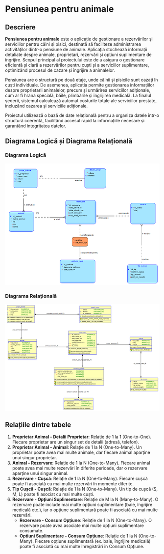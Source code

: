 # Pensiunea pentru animale

## Descriere

**Pensiunea pentru animale** este o aplicație de gestionare a rezervărilor și serviciilor pentru câini și pisici, destinată să faciliteze administrarea activităților dintr-o pensiune de animale. Aplicația stochează informații detaliate despre animale, proprietari, rezervări și opțiuni suplimentare de îngrijire. Scopul principal al proiectului este de a asigura o gestionare eficientă și clară a rezervărilor pentru cuști și a serviciilor suplimentare, optimizând procesul de cazare și îngrijire a animalelor.

Pensiunea are o structură pe două etaje, unde câinii și pisicile sunt cazați în cuști individuale. De asemenea, aplicația permite gestionarea informațiilor despre proprietarii animalelor, precum și urmărirea serviciilor adiționale, cum ar fi hrana specială, băile, plimbările și îngrijirea medicală. La finalul șederii, sistemul calculează automat costurile totale ale serviciilor prestate, incluzând cazarea și serviciile adiționale.

Proiectul utilizează o bază de date relațională pentru a organiza datele într-o structură coerentă, facilitând accesul rapid la informațiile necesare și garantând integritatea datelor.

## Diagrama Logică și Diagrama Relațională

### Diagrama Logică

![Diagrama Logica](Logical.png)

### Diagrama Relațională

![Diagrama Relationala](Relational_1.png)

## Relațiile dintre tabele

1. **Proprietar Animal - Detalii Proprietar**: Relație de 1 la 1 (One-to-One). Fiecare proprietar are un singur set de detalii (adresă, telefon).
2. **Proprietar Animal - Animal**: Relație de 1 la N (One-to-Many). Un proprietar poate avea mai multe animale, dar fiecare animal aparține unui singur proprietar.
3. **Animal - Rezervare**: Relație de 1 la N (One-to-Many). Fiecare animal poate avea mai multe rezervări în diferite perioade, dar o rezervare aparține unui singur animal.
4. **Rezervare - Cușcă**: Relație de 1 la N (One-to-Many). Fiecare cușcă poate fi asociată cu mai multe rezervări în momente diferite.
5. **Tip Cușcă - Cușcă**: Relație de 1 la N (One-to-Many). Un tip de cușcă (S, M, L) poate fi asociat cu mai multe cuști.
6. **Rezervare - Opțiuni Suplimentare**: Relație de M la N (Many-to-Many). O rezervare poate include mai multe opțiuni suplimentare (baie, îngrijire medicală etc.), iar o opțiune suplimentară poate fi asociată cu mai multe rezervări.
   - **Rezervare - Consum Opțiune**: Relație de 1 la N (One-to-Many). O rezervare poate avea asociate mai multe opțiuni suplimentare consumate.
   - **Optiuni Suplimentare - Consum Opțiune**: Relație de 1 la N (One-to-Many). Fiecare opțiune suplimentară (ex. baie, îngrijire medicală) poate fi asociată cu mai multe înregistrări în Consum Opțiune.
